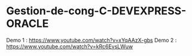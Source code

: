 # Gestion-de-cong-C-DEVEXPRESS-ORACLE
Demo 1 : https://www.youtube.com/watch?v=xYqAAzX-gbs
Demo 2 : https://www.youtube.com/watch?v=kRc6EvsLWuw
